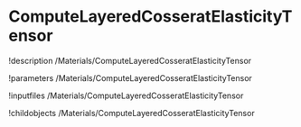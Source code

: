 <!-- MOOSE Documentation Stub: Remove this when content is added. -->

# ComputeLayeredCosseratElasticityTensor
!description /Materials/ComputeLayeredCosseratElasticityTensor

!parameters /Materials/ComputeLayeredCosseratElasticityTensor

!inputfiles /Materials/ComputeLayeredCosseratElasticityTensor

!childobjects /Materials/ComputeLayeredCosseratElasticityTensor
